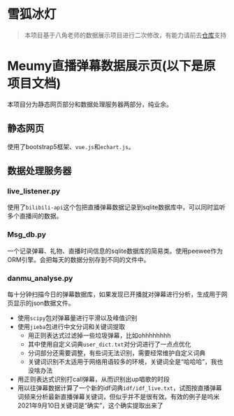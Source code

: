 # 雪狐冰灯
> 本项目基于八角老师的数据展示项目进行二次修改，有能力请前去[仓库](https://github.com/K-bai/meumy-live-showcase)支持

# Meumy直播弹幕数据展示页(以下是原项目文档)

本项目分为静态网页部分和数据处理服务器两部分，纯业余。

## 静态网页
使用了bootstrap5框架、`vue.js`和`echart.js`。

## 数据处理服务器
### live_listener.py
使用了`bilibili-api`这个包把直播弹幕数据记录到sqlite数据库中，可以同时监听多个直播间的数据。

### Msg_db.py
一个记录弹幕、礼物、直播时间信息的sqlite数据库的简易类。使用peewee作为ORM引擎。会把每天的数据分别存到不同的文件中。

### danmu_analyse.py
每十分钟扫描今日的弹幕数据库，如果发现已开播就对弹幕进行分析，生成用于网页显示的json数据文件。

* 使用`scipy`包对弹幕量进行平滑以及峰值识别
* 使用`jieba`包进行中文分词和关键词提取
    * 用正则表达式过滤掉一些垃圾弹幕，比如ohhhhhhhh
    * 其中使用自定义词典`user_dict.txt`对分词进行了一点点优化
    * 分词部分还需要调整，有些词无法识别，需要经常维护自定义词典
    * 关键词识别不太适用于网络用语较多的环境，关键词全是“哈哈哈”，我也没啥办法
* 用正则表达式识别打call弹幕，从而识别出up唱歌的时段
* 用以往弹幕数据计算了一个新的idf词典`idf/idf_live.txt`，试图按直播弹幕词频来分析最新直播弹幕关键词，但似乎并不是很有效。有效的例子是呜米2021年9月10日关键词是“确实”，这个确实提取出来了
